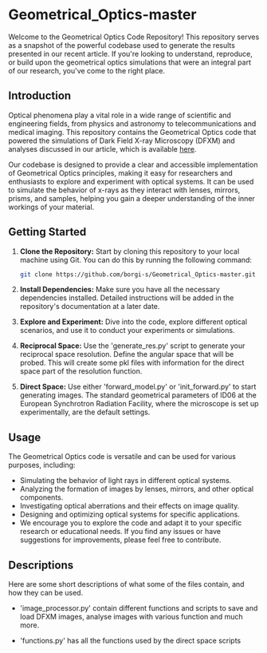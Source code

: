 # Geometrical_Optics-master

Welcome to the Geometrical Optics Code Repository! This repository serves as a snapshot of the powerful codebase used to generate the results presented in our recent article. If you're looking to understand, reproduce, or build upon the geometrical optics simulations that were an integral part of our research, you've come to the right place.

## Introduction
Optical phenomena play a vital role in a wide range of scientific and engineering fields, from physics and astronomy to telecommunications and medical imaging. This repository contains the Geometrical Optics code that powered the simulations of Dark Field X-ray Microscopy (DFXM) and analyses discussed in our article, which is available [here](link-to-article).

Our codebase is designed to provide a clear and accessible implementation of Geometrical Optics principles, making it easy for researchers and enthusiasts to explore and experiment with optical systems. It can be used to simulate the behavior of x-rays as they interact with lenses, mirrors, prisms, and samples, helping you gain a deeper understanding of the inner workings of your material.

## Getting Started

1. **Clone the Repository:** Start by cloning this repository to your local machine using Git. You can do this by running the following command:

   ```bash
   git clone https://github.com/borgi-s/Geometrical_Optics-master.git
2. **Install Dependencies:** Make sure you have all the necessary dependencies installed. Detailed instructions will be added in the repository's documentation at a later date.

3. **Explore and Experiment:** Dive into the code, explore different optical scenarios, and use it to conduct your experiments or simulations.

4. **Reciprocal Space:** Use the 'generate_res.py' script to generate your reciprocal space resolution. Define the angular space that will be probed. This will create some pkl files with information for the direct space part of the resolution function.

5. **Direct Space:** Use either 'forward_model.py' or 'init_forward.py' to start generating images. The standard geometrical parameters of ID06 at the European Synchrotron Radiation Facility, where the microscope is set up experimentally, are the default settings.

## Usage
The Geometrical Optics code is versatile and can be used for various purposes, including:

- Simulating the behavior of light rays in different optical systems.
- Analyzing the formation of images by lenses, mirrors, and other optical components.
- Investigating optical aberrations and their effects on image quality.
- Designing and optimizing optical systems for specific applications.
- We encourage you to explore the code and adapt it to your specific research or educational needs. If you find any issues or have suggestions for improvements, please feel free to contribute.

## Descriptions

Here are some short descriptions of what some of the files contain, and how they can be used.

- 'image_processor.py' contain different functions and scripts to save and load DFXM images, analyse images with various function and much more.

- 'functions.py' has all the functions used by the direct space scripts
